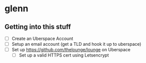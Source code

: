 # glenn

## Getting into this stuff

- [ ] Create an Uberspace Account
- [ ] Setup an email account (get a TLD and hook it up to uberspace)
- [ ] Set up https://github.com/thelounge/lounge on Uberspace
  - [ ] Set up a valid HTTPS cert using Letsencrypt
